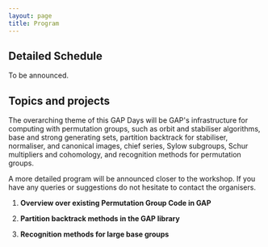 ```yaml
---
layout: page
title: Program
---
```


## Detailed Schedule

To be announced.

## Topics and projects

The overarching theme of this GAP Days will be GAP's infrastructure for
computing with permutation groups, such as orbit and stabiliser algorithms, base
and strong generating sets, partition backtrack for stabiliser, normaliser, and
canonical images, chief series, Sylow subgroups, Schur multipliers and
cohomology, and recognition methods for permutation groups.


A more detailed program will be announced closer to the workshop. If you have
any queries or suggestions do not hesitate to contact the organisers.

1. __Overview over existing Permutation Group Code in GAP__

2. __Partition backtrack methods in the GAP library__

3. __Recognition methods for large base groups__

